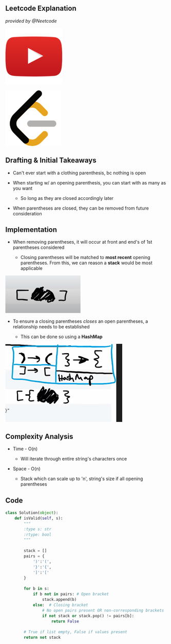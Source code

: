 ## Leetcode Explanation

*provided by @Neetcode*

[<img title="" src="youtubeimg.png" alt="Youtube" width="177">](https://www.youtube.com/watch?v=WTzjTskDFMg)

[<img src="leetcode.png" title="" alt="leetcode" width="173">](https://leetcode.com/problems/valid-parentheses/)

## Drafting & Initial Takeaways

* Can't ever start with a clothing parenthesis, bc nothing is open

* When starting w/ an opening parenthesis, you can start with as many as you want
  
  * So long as they are closed accordingly later

* When parentheses are closed, they can be removed from future consideration

## Implementation

- When removing parentheses, it will occur at front and end's of 1st parentheses considered
  
  - Closing parentheses will be matched to **most recent** opening parentheses. From this, we can reason a **stack** would be most applicable

![1.png](1.png)

- To ensure a closing parentheses *closes* an open parentheses, a relationship needs to be established
  
  - This can be done so using a **HashMap**

![2.png](2.png)

## Complexity Analysis

- Time - O(n)
  
  - Will iterate through entire string's characters once

- Space - O(n)
  
  - Stack which can scale up to 'n', string's size if all opening parentheses

## Code

```python
class Solution(object):
    def isValid(self, s):
        """
        :type s: str
        :rtype: bool
        """

        stack = []
        pairs = {
            ')':'(',
            '}':'{',
            ']':'['
        }

        for b in s:
            if b not in pairs: # Open bracket
                stack.append(b)
            else:  # Closing bracket
                # No open pairs present OR non-corresponding brackets
                if not stack or stack.pop() != pairs[b]:
                    return False

        # True if list empty, False if values present
        return not stack
```
